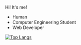 Hi! It's me!

- Human
- Computer Engineering Student
- Web Developer


[![Top Langs](https://github-readme-stats.vercel.app/api/top-langs/?username=matheuspsantos&exclude_repo=matheuspsantos.github.io,if68x-c91)](https://github.com/matheuspsantos/github-readme-stats)
